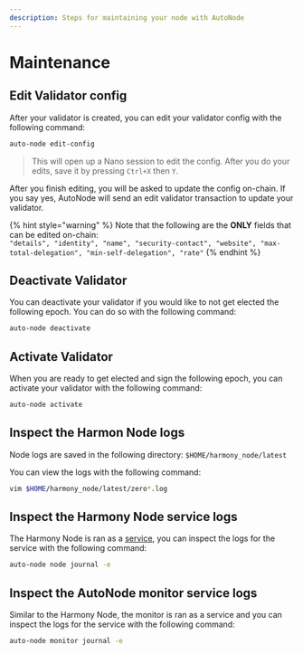 ```yaml
---
description: Steps for maintaining your node with AutoNode
---
```


# Maintenance

## Edit Validator config

After your validator is created, you can edit your validator config with the following command:

```bash
auto-node edit-config
```

> This will open up a Nano session to edit the config. After you do your edits, save it by pressing `Ctrl+X` then `Y`.

After you finish editing, you will be asked to update the config on-chain. If you say yes, AutoNode will send an edit validator transaction to update your validator. 

{% hint style="warning" %}
Note that the following are the **ONLY** fields that can be edited on-chain:  
`"details", "identity", "name", "security-contact", "website", "max-total-delegation", "min-self-delegation", "rate"`
{% endhint %}

## Deactivate Validator

You can deactivate your validator if you would like to not get elected the following epoch. You can do so with the following command:

```bash
auto-node deactivate
```

## Activate Validator

When you are ready to get elected and sign the following epoch, you can activate your validator with the following command:

```bash
auto-node activate
```

## Inspect the Harmon Node logs

Node logs are saved in the following directory: `$HOME/harmony_node/latest`

You can view the logs with the following command:

```bash
vim $HOME/harmony_node/latest/zero*.log
```

## Inspect the Harmony Node service logs

The Harmony Node is ran as a [service](https://www.linux.com/news/introduction-services-runlevels-and-rcd-scripts/#:~:text=A%20Linux%20service%20is%20an,services%20until%20you%20need%20them.&text=This%20is%20the%20most%20common%20Linux%20init%20system.), you can inspect the logs for the service with the following command:

```bash
auto-node node journal -e
```

## Inspect the AutoNode monitor service logs

Similar to the Harmony Node, the monitor is ran as a service and you can inspect the logs for the service with the following command:

```bash
auto-node monitor journal -e
```



